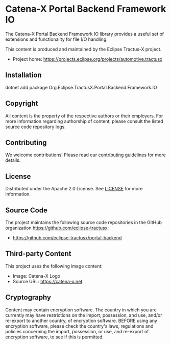 # Catena-X Portal Backend Framework IO

The Catena-X Portal Backend Framework IO library provides a useful set of extensions and functionality for file I/O handling.

This content is produced and maintained by the Eclipse Tractus-X project.

* Project home: https://projects.eclipse.org/projects/automotive.tractusx

## Installation

dotnet add package Org.Eclipse.TractusX.Portal.Backend.Framework.IO

## Copyright

All content is the property of the respective authors or their employers. For
more information regarding authorship of content, please consult the listed
source code repository logs.

## Contributing

We welcome contributions! Please read our [contributing guidelines](./CONTRIBUTING.md) for more details.

## License

Distributed under the Apache 2.0 License.
See [LICENSE](./LICENSE) for more information.

## Source Code

The project maintains the following source code repositories in the GitHub organization https://github.com/eclipse-tractusx:

- https://github.com/eclipse-tractusx/portal-backend

## Third-party Content

This project uses the following image content:

* Image: Catena-X Logo
* Source URL: https://catena-x.net

## Cryptography

Content may contain encryption software. The country in which you are currently
may have restrictions on the import, possession, and use, and/or re-export to
another country, of encryption software. BEFORE using any encryption software,
please check the country's laws, regulations and policies concerning the import,
possession, or use, and re-export of encryption software, to see if this is
permitted.
